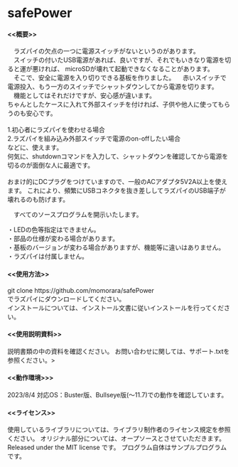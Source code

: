 # safePower

<h4><<概要>></h4>
　ラズパイの欠点の一つに電源スイッチがないというのがあります。<br>
　スイッチの付いたUSB電源があれば、良いですが、それでもいきなり電源を切ると運が悪ければ、
microSDが壊れて起動できなくなることがあります。<br>
　そこで、安全に電源を入り切りできる基板を作りました。
　赤いスイッチで電源投入、もう一方のスイッチでシャットダウンしてから電源を切ります。
　機能としてはそれだけですが、安心感が違います。<br>
  ちゃんとしたケースに入れて外部スイッチを付ければ、子供や他人に使ってもらうのも安心です。<br>
  <br>
1.初心者にラズパイを使わせる場合<br>
2.ラズパイを組み込み外部スイッチで電源のon-offしたい場合<br>
などに、使えます。<br>
何気に、shutdownコマンドを入力して、シャットダウンを確認してから電源を切るのが面倒な人に最適です。<br>
<br>
おまけ的にDCプラグをつけていますので、一般のACアダプタ5V2A以上を使えます。
これにより、頻繁にUSBコネクタを抜き差ししてラズパイのUSB端子が壊れるのも防げます。<br>

　すべてのソースプログラムを開示いたします。<br>

・LEDの色等指定はできません。<br>
・部品の仕様が変わる場合があります。 <br>
・基板のバージョンが変わる場合がありますが、機能等に違いはありません。<br>
・ラズパイは付属しません。<br>

<h4><<使用方法>></h4>
git clone https://github.com/momorara/safePower<br>
でラズパイにダウンロードしてください。<br>
インストールについては、インストール文書に従いインストールを行ってください。<br>

<h4><<使用説明資料>></h4>
説明書類の中の資料を確認ください。
お問い合わせに関しては、サポート.txtを参照ください。><br>

<h4><<動作環境>>></h4>
2023/8/4 対応OS：Buster版、Bullseye版(〜11.7)での動作を確認しています。<br>

<h4><<ライセンス>></h4>
使用しているライブラリについては、ライブラリ制作者のライセンス規定を参照ください。
オリジナル部分については、オープソースとさせていただきます。
Released under the MIT license です。
プログラム自体はサンプルプログラムです。

